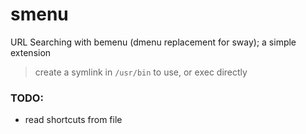 # smenu
URL Searching with bemenu (dmenu replacement for sway); a simple extension

> create a symlink in `/usr/bin` to use, or exec directly

### TODO:
- read shortcuts from file

